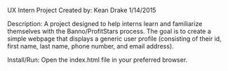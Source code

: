 UX Intern Project
Created by: Kean Drake
1/14/2015

Description:
	A project designed to help interns learn and familiarize themselves with the Banno/ProfitStars process. The goal is to create a simple webpage that displays a generic user profile (consisting of their id, first name, last name, phone number, and email address).


Install/Run:
	Open the index.html file in your preferred browser.
